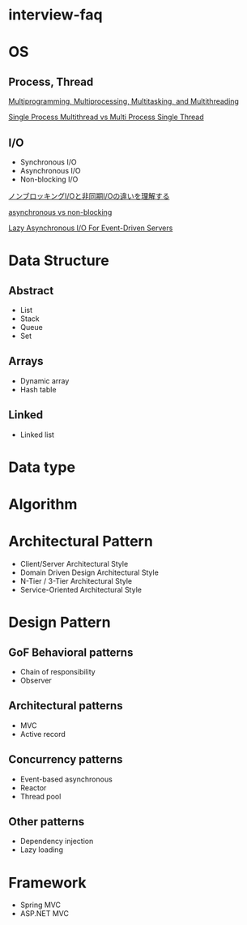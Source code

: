 # interview-faq

# OS
## Process, Thread

[Multiprogramming, Multiprocessing, Multitasking, and Multithreading](https://gabrieletolomei.wordpress.com/miscellanea/operating-systems/multiprogramming-multiprocessing-multitasking-multithreading/)

[Single Process Multithread vs Multi Process Single Thread](http://www.twobraids.com/2014/02/single-process-mulitthread-vs-multi.html)

## I/O
* Synchronous I/O
* Asynchronous I/O
* Non-blocking I/O

[ノンブロッキングI/Oと非同期I/Oの違いを理解する](http://blog.takanabe.tokyo/2015/03/26/240/)

[asynchronous vs non-blocking](https://stackoverflow.com/questions/2625493/asynchronous-vs-non-blocking)

[Lazy Asynchronous I/O For Event-Driven Servers](https://www.usenix.org/legacy/event/usenix04/tech/general/full_papers/elmeleegy/elmeleegy_html/html.html)

# Data Structure
## Abstract
* List
* Stack
* Queue
* Set

## Arrays
* Dynamic array
* Hash table

## Linked
* Linked list

# Data type


# Algorithm

# Architectural Pattern
* Client/Server Architectural Style
* Domain Driven Design Architectural Style
* N-Tier / 3-Tier Architectural Style
* Service-Oriented Architectural Style

# Design Pattern
## GoF Behavioral patterns
* Chain of responsibility
* Observer

## Architectural patterns
* MVC
* Active record

## Concurrency patterns
* Event-based asynchronous
* Reactor
* Thread pool

## Other patterns
* Dependency injection
* Lazy loading

# Framework
* Spring MVC
* ASP.NET MVC
